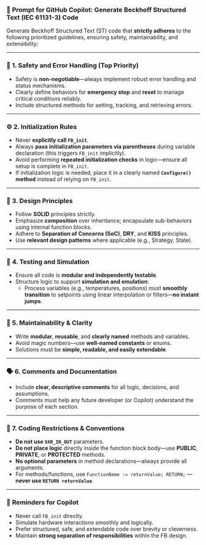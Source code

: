 
### 🔧 **Prompt for GitHub Copilot: Generate Beckhoff Structured Text (IEC 61131-3) Code**

Generate Beckhoff Structured Text (ST) code that **strictly adheres** to the following prioritized guidelines, ensuring safety, maintainability, and extensibility:

---

### 🚨 **1. Safety and Error Handling (Top Priority)**
- Safety is **non-negotiable**—always implement robust error handling and status mechanisms.
- Clearly define behaviors for **emergency stop** and **reset** to manage critical conditions reliably.
- Include structured methods for setting, tracking, and retrieving errors.

---

### ⚙️ **2. Initialization Rules**
- Never **explicitly call `FB_init`**.
- Always **pass initialization parameters via parentheses** during variable declaration (this triggers `FB_init` implicitly).
- Avoid performing **repeated initialization checks** in logic—ensure all setup is complete in `FB_init`.
- If initialization logic is needed, place it in a clearly named **`Configure()` method** instead of relying on `FB_init`.

---

### 🧠 **3. Design Principles**
- Follow **SOLID** principles strictly.
- Emphasize **composition** over inheritance; encapsulate sub-behaviors using internal function blocks.
- Adhere to **Separation of Concerns (SoC)**, **DRY**, and **KISS** principles.
- Use **relevant design patterns** where applicable (e.g., Strategy, State).

---

### 🧪 **4. Testing and Simulation**
- Ensure all code is **modular and independently testable**.
- Structure logic to support **simulation and emulation**:
  - Process variables (e.g., temperatures, positions) must **smoothly transition** to setpoints using linear interpolation or filters—**no instant jumps**.

---

### 🧼 **5. Maintainability & Clarity**
- Write **modular**, **reusable**, and **clearly named** methods and variables.
- Avoid magic numbers—use **well-named constants** or enums.
- Solutions must be **simple, readable, and easily extendable**.

---

### 🗣️ **6. Comments and Documentation**
- Include **clear, descriptive comments** for all logic, decisions, and assumptions.
- Comments must help any future developer (or Copilot) understand the purpose of each section.

---

### 🚫 **7. Coding Restrictions & Conventions**
- **Do not use `VAR_IN_OUT`** parameters.
- **Do not place logic** directly inside the function block body—use **PUBLIC**, **PRIVATE**, or **PROTECTED** methods.
- **No optional parameters** in method declarations—always provide all arguments.
- For methods/functions, use `FunctionName := returnValue; RETURN;` — **never use `RETURN returnValue`**.

---

### 📌 **Reminders for Copilot**
- Never call `FB_init` directly.
- Simulate hardware interactions smoothly and logically.
- Prefer structured, safe, and extendable code over brevity or cleverness.
- Maintain **strong separation of responsibilities** within the FB design.

